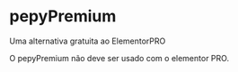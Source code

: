 # pepyPremium
 Uma alternativa gratuita ao ElementorPRO
 
 O pepyPremium não deve ser usado com o elementor PRO. 
